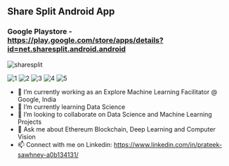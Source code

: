 <!--### Hi there 👋>>

<!--
**prateeksawhney97/prateeksawhney97** is a ✨ _special_ ✨ repository because its `README.md` (this file) appears on your GitHub profile.

Here are some ideas to get you started:
-->

## Share Split Android App

### Google Playstore - https://play.google.com/store/apps/details?id=net.sharesplit.android.android

![sharesplit](https://user-images.githubusercontent.com/34116562/89002206-22856780-d31a-11ea-8fec-e0ae058be96a.png)


![1](https://user-images.githubusercontent.com/34116562/89002584-1d74e800-d31b-11ea-9183-875395c3e00d.jpg)
![2](https://user-images.githubusercontent.com/34116562/89002592-1f3eab80-d31b-11ea-9eb4-a82b1d7cfe15.jpg)
![3](https://user-images.githubusercontent.com/34116562/89002600-21086f00-d31b-11ea-836a-dae45d15b26e.jpg)
![4](https://user-images.githubusercontent.com/34116562/89002608-25348c80-d31b-11ea-9dc9-ec68f5a9df48.jpg)
![5](https://user-images.githubusercontent.com/34116562/89002611-2796e680-d31b-11ea-99b4-7e5ea953f536.jpg)



- 🔭 I’m currently working as an Explore Machine Learning Facilitator @ Google, India
- 🌱 I’m currently learning Data Science
- 👯 I’m looking to collaborate on Data Science and Machine Learning Projects
- 💬 Ask me about Ethereum Blockchain, Deep Learning and Computer Vision
- 📫 Connect with me on Linkedin: https://www.linkedin.com/in/prateek-sawhney-a0b134131/ 
